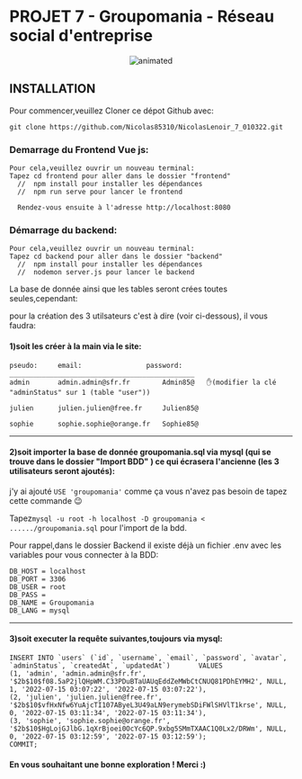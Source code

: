 # PROJET 7 - Groupomania - Réseau social d'entreprise



<p align="center">
  <img src="mobile.gif" alt="animated" />
</p>



## INSTALLATION


Pour commencer,veuillez Cloner ce dépot Github avec:
 
```git clone https://github.com/Nicolas85310/NicolasLenoir_7_010322.git```


### Demarrage du Frontend Vue js:

    Pour cela,veuillez ouvrir un nouveau terminal:
    Tapez cd frontend pour aller dans le dossier "frontend"
      //  npm install pour installer les dépendances
      //  npm run serve pour lancer le frontend

      Rendez-vous ensuite à l'adresse http://localhost:8080

### Démarrage du backend:
 
    Pour cela,veuillez ouvrir un nouveau terminal:
    Tapez cd backend pour aller dans le dossier "backend"
      //  npm install pour installer les dépendances
      //  nodemon server.js pour lancer le backend

La base de donnée ainsi que les tables seront crées toutes seules,cependant:

pour la création des 3 utilsateurs c'est à dire (voir ci-dessous), il vous faudra:

#### 1)soit les créer à la main via le site:
```
pseudo:	    email:	              password:
______________________________________________
admin 	    admin.admin@sfr.fr 	      Admin85@   ✋(modifier la clé "adminStatus" sur 1 (table "user"))
 	
julien 	    julien.julien@free.fr     Julien85@

sophie 	    sophie.sophie@orange.fr   Sophie85@

```
-----------------------------------------------
#### 2)soit importer la base de donnée groupomania.sql via mysql (qui se trouve dans le dossier "Import BDD" ) ce qui écrasera l'ancienne (les 3 utilisateurs seront ajoutés):
j'y ai ajouté ```USE 'groupomania'``` comme ça vous n'avez pas besoin de tapez cette commande 😉

Tapez```mysql -u root -h localhost -D groupomania < ....../groupomania.sql``` pour l'import de la bdd.

Pour rappel,dans le dossier Backend il existe déjà un fichier .env avec les variables pour vous connecter à la BDD:
```
DB_HOST = localhost
DB_PORT = 3306
DB_USER = root
DB_PASS = 
DB_NAME = Groupomania
DB_LANG = mysql

```
-------------------------------------------------------------
#### 3)soit executer la requête suivantes,toujours via mysql:

```
INSERT INTO `users` (`id`, `username`, `email`, `password`, `avatar`, `adminStatus`, `createdAt`, `updatedAt`)       VALUES
(1, 'admin', 'admin.admin@sfr.fr', '$2b$10$f08.5aP2jlQHpWM.C33PDuBTaUAUqEddZeMWbCtCNUQ81PDhEYMH2', NULL, 1, '2022-07-15 03:07:22', '2022-07-15 03:07:22'),
(2, 'julien', 'julien.julien@free.fr', '$2b$10$vfHxNfw6YuAjcTI107AByeL3U49aLN9erymebSDiFWlSHVlT1krse', NULL, 0, '2022-07-15 03:11:34', '2022-07-15 03:11:34'),
(3, 'sophie', 'sophie.sophie@orange.fr', '$2b$10$HgLojGJlbG.1qXrBjoei0OcYc6QP.9xbg5SMmTXAAC1Q0Lx2/DRWm', NULL, 0, '2022-07-15 03:12:59', '2022-07-15 03:12:59');
COMMIT;

```

#### En vous souhaitant une bonne exploration ! Merci :)